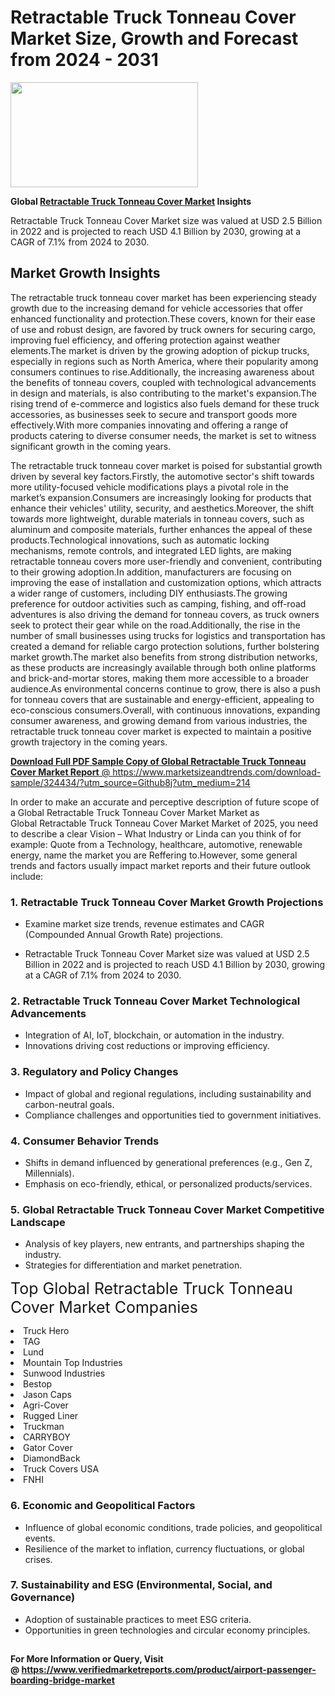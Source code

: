 <H1>Retractable Truck Tonneau Cover Market Size, Growth and Forecast from 2024 - 2031</H1><img class="aligncenter size-medium wp-image-584254" src="https://thirdeyenews.in/wp-content/uploads/2024/09/Global-Market-Research-300x168.jpeg" alt="" width="300" height="168" /><p><strong>Global&nbsp;<a href="https://www.marketsizeandtrends.com/download-sample/324434/?utm_source=Github8j?utm_medium=214">Retractable Truck Tonneau Cover Market</a> Insights</strong></p><p>Retractable Truck Tonneau Cover Market size was valued at USD 2.5 Billion in 2022 and is projected to reach USD 4.1 Billion by 2030, growing at a CAGR of 7.1% from 2024 to 2030.</p><p><h2>Market Growth Insights</h2> <p>The retractable truck tonneau cover market has been experiencing steady growth due to the increasing demand for vehicle accessories that offer enhanced functionality and protection.These covers, known for their ease of use and robust design, are favored by truck owners for securing cargo, improving fuel efficiency, and offering protection against weather elements.The market is driven by the growing adoption of pickup trucks, especially in regions such as North America, where their popularity among consumers continues to rise.Additionally, the increasing awareness about the benefits of tonneau covers, coupled with technological advancements in design and materials, is also contributing to the market's expansion.The rising trend of e-commerce and logistics also fuels demand for these truck accessories, as businesses seek to secure and transport goods more effectively.With more companies innovating and offering a range of products catering to diverse consumer needs, the market is set to witness significant growth in the coming years.</p> <p><a href="#"></a></p> <p>The retractable truck tonneau cover market is poised for substantial growth driven by several key factors.Firstly, the automotive sector's shift towards more utility-focused vehicle modifications plays a pivotal role in the market’s expansion.Consumers are increasingly looking for products that enhance their vehicles' utility, security, and aesthetics.Moreover, the shift towards more lightweight, durable materials in tonneau covers, such as aluminum and composite materials, further enhances the appeal of these products.Technological innovations, such as automatic locking mechanisms, remote controls, and integrated LED lights, are making retractable tonneau covers more user-friendly and convenient, contributing to their growing adoption.In addition, manufacturers are focusing on improving the ease of installation and customization options, which attracts a wider range of customers, including DIY enthusiasts.The growing preference for outdoor activities such as camping, fishing, and off-road adventures is also driving the demand for tonneau covers, as truck owners seek to protect their gear while on the road.Additionally, the rise in the number of small businesses using trucks for logistics and transportation has created a demand for reliable cargo protection solutions, further bolstering market growth.The market also benefits from strong distribution networks, as these products are increasingly available through both online platforms and brick-and-mortar stores, making them more accessible to a broader audience.As environmental concerns continue to grow, there is also a push for tonneau covers that are sustainable and energy-efficient, appealing to eco-conscious consumers.Overall, with continuous innovations, expanding consumer awareness, and growing demand from various industries, the retractable truck tonneau cover market is expected to maintain a positive growth trajectory in the coming years.</p> <p><a href="#"></p><p><span class=""><strong>Download Full PDF Sample Copy of Global Retractable Truck Tonneau Cover Market Report</strong> @ <a href="https://www.marketsizeandtrends.com/download-sample/324434/?utm_source=Github8j?utm_medium=214" target="_blank">https://www.marketsizeandtrends.com/download-sample/324434/?utm_source=Github8j?utm_medium=214</a></span></p><p>In order to make an accurate and perceptive description of future scope of a Global&nbsp;Retractable Truck Tonneau Cover Market Market as Global&nbsp;Retractable Truck Tonneau Cover Market Market of 2025, you need to describe a clear Vision &ndash; What Industry or Linda can you think of for example: Quote from a Technology, healthcare, automotive, renewable energy, name the market you are Reffering to.However, some general trends and factors usually impact market reports and their future outlook include:</p><h3>1.&nbsp;<strong>Retractable Truck Tonneau Cover Market Growth Projections</strong></h3><ul><li>Examine market size trends, revenue estimates and CAGR (Compounded Annual Growth Rate) projections.</li><li><p>Retractable Truck Tonneau Cover Market size was valued at USD 2.5 Billion in 2022 and is projected to reach USD 4.1 Billion by 2030, growing at a CAGR of 7.1% from 2024 to 2030.</p></li></ul><h3>2.&nbsp;<strong>Retractable Truck Tonneau Cover Market Technological Advancements</strong></h3><ul><li>Integration of AI, IoT, blockchain, or automation in the industry.</li><li>Innovations driving cost reductions or improving efficiency.</li></ul><h3>3.&nbsp;<strong>Regulatory and Policy Changes</strong></h3><ul><li>Impact of global and regional regulations, including sustainability and carbon-neutral goals.</li><li>Compliance challenges and opportunities tied to government initiatives.</li></ul><h3>4.&nbsp;<strong>Consumer Behavior Trends</strong></h3><ul><li>Shifts in demand influenced by generational preferences (e.g., Gen Z, Millennials).</li><li>Emphasis on eco-friendly, ethical, or personalized products/services.</li></ul><h3>5.&nbsp;<strong>Global Retractable Truck Tonneau Cover Market Competitive Landscape</strong></h3><ul><li>Analysis of key players, new entrants, and partnerships shaping the industry.</li><li>Strategies for differentiation and market penetration.</li></ul><p data-pm-slice="1 1 []"><span style="color: inherit; font-family: inherit; font-size: 25px;">Top Global Retractable Truck Tonneau Cover Market Companies</span></p><div class="" data-test-id=""><p><li>Truck Hero</li><li> TAG</li><li> Lund</li><li> Mountain Top Industries</li><li> Sunwood Industries</li><li> Bestop</li><li> Jason Caps</li><li> Agri-Cover</li><li> Rugged Liner</li><li> Truckman</li><li> CARRYBOY</li><li> Gator Cover</li><li> DiamondBack</li><li> Truck Covers USA</li><li> FNHI</li></p></div><h3>6.&nbsp;<strong>Economic and Geopolitical Factors</strong></h3><ul><li>Influence of global economic conditions, trade policies, and geopolitical events.</li><li>Resilience of the market to inflation, currency fluctuations, or global crises.</li></ul><h3>7.&nbsp;<strong>Sustainability and ESG (Environmental, Social, and Governance)</strong></h3><ul><li>Adoption of sustainable practices to meet ESG criteria.</li><li>Opportunities in green technologies and circular economy principles.</li></ul><h2><strong style="font-size: 14px;">For More Information or Query, Visit @&nbsp;</strong><a style="background-color: #ffffff; font-size: 14px;" href="https://www.marketsizeandtrends.com/report/retractable-truck-tonneau-cover-market/" target="_blank">https://www.verifiedmarketreports.com/product/airport-passenger-boarding-bridge-market</a></h2>